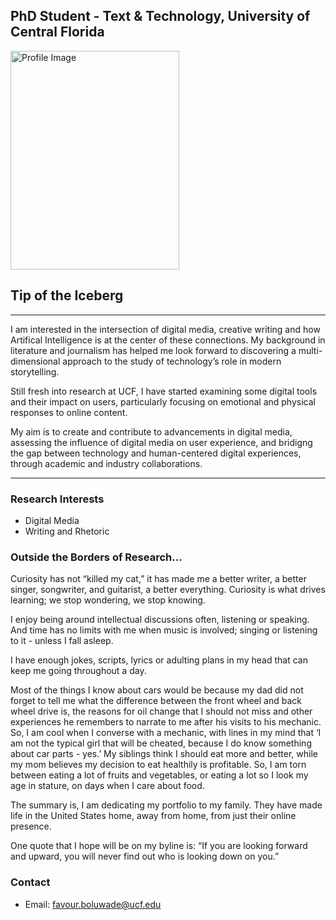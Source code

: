 ## PhD Student - Text & Technology, University of Central Florida

<img src="assets/ProfileGithub.jpg" alt="Profile Image" style="width: 270px; height: 350px;">

## Tip of the Iceberg
---
I am interested in the intersection of digital media, creative writing and how Artifical Intelligence is at the center of these connections. My background in literature and journalism has helped me look forward to discovering a multi-dimensional approach to the study of technology’s role in modern storytelling.

Still fresh into research at UCF, I have started examining some digital tools and their impact on users, particularly focusing on emotional and physical responses to online content. 

My aim is to create and contribute to advancements in digital media, assessing the influence of digital media on user experience, and bridigng the gap between technology and human-centered digital experiences, through academic and industry collaborations.

--- 

### Research Interests
- Digital Media
- Writing and Rhetoric

### Outside the Borders of Research...

Curiosity has not “killed my cat,” it has made me a better writer, a better singer, songwriter, and guitarist, a better everything. Curiosity is what drives learning; we stop wondering, we stop knowing.

I enjoy being around intellectual discussions often, listening or speaking. And time has no limits with me when music is involved; singing or listening to it - unless I fall asleep.

I have enough jokes, scripts, lyrics or adulting plans in my head that can keep me going throughout a day.

Most of the things I know about cars would be because my dad did not forget to tell me what the difference between the front wheel and back wheel drive is, the reasons for oil change that I should not miss and other experiences he remembers to narrate to me after his visits to his mechanic. So, I am cool when I converse with a mechanic, with lines in my mind that ‘I am not the typical girl that will be cheated, because I do know something about car parts - yes.’ 
My siblings think I should eat more and better, while my mom believes my decision to eat healthily is profitable. So, I am torn between eating a lot of fruits and vegetables, or eating a lot so I look my age in stature, on days when I care about food.

The summary is, I am dedicating my portfolio to my family. They have made life in the United States home, away from home, from just their online presence.

One quote that I hope will be on my byline is: “If you are looking forward and upward, you will never find out who is looking down on you.”



<div class="flex-container">
</div>


### Contact
- Email: favour.boluwade@ucf.edu

